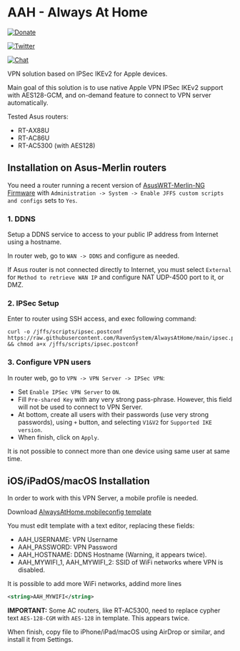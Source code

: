 # AAH - Always At Home

[![Donate](https://img.shields.io/badge/donate-PayPal-blue.svg)](https://paypal.me/ravensystem)

[![Twitter](https://img.shields.io/twitter/follow/RavenSystem.svg?style=social)](https://twitter.com/RavenSystem)

[![Chat](https://img.shields.io/discord/594630635696553994?style=social)](https://discord.gg/v8hyxj2)

VPN solution based on IPSec IKEv2 for Apple devices.

Main goal of this solution is to use native Apple VPN IPSec IKEv2 support with AES128-GCM, and on-demand feature to connect to VPN server automatically.

Tested Asus routers:
- RT-AX88U
- RT-AC86U
- RT-AC5300 (with AES128)

## Installation on Asus-Merlin routers

You need a router running a recent version of [AsusWRT-Merlin-NG Firmware](https://www.asuswrt-merlin.net) with `Administration -> System -> Enable JFFS custom scripts and configs` sets to `Yes`.

### 1. DDNS

Setup a DDNS service to access to your public IP address from Internet using a hostname.

In router web, go to `WAN -> DDNS` and configure as needed.

If Asus router is not connected directly to Internet, you must select `External` for `Method to retrieve WAN IP` and configure NAT UDP-4500 port to it, or DMZ.

### 2. IPSec Setup

Enter to router using SSH access, and exec following command:

```shell
curl -o /jffs/scripts/ipsec.postconf https://raw.githubusercontent.com/RavenSystem/AlwaysAtHome/main/ipsec.postconf && chmod a+x /jffs/scripts/ipsec.postconf
```

### 3. Configure VPN users

In router web, go to `VPN -> VPN Server -> IPSec VPN`:
- Set `Enable IPSec VPN Server` to `ON`.
- Fill `Pre-shared Key` with any very strong pass-phrase. However, this field will not be used to connect to VPN Server.
- At bottom, create all users with their passwords (use very strong passwords), using `+` button, and selecting `V1&V2` for `Supported IKE version`.
- When finish, click on `Apply`.

It is not possible to connect more than one device using same user at same time.

## iOS/iPadOS/macOS Installation

In order to work with this VPN Server, a mobile profile is needed.

Download [AlwaysAtHome.mobileconfig template](https://github.com/RavenSystem/AlwaysAtHome/raw/main/AlwaysAtHome.mobileconfig)

You must edit template with a text editor, replacing these fields:
- AAH_USERNAME: VPN Username
- AAH_PASSWORD: VPN Password
- AAH_HOSTNAME: DDNS Hostname (Warning, it appears twice).
- AAH_MYWIFI_1, AAH_MYWIFI_2: SSID of WiFi networks where VPN is disabled.

It is possible to add more WiFi networks, addind more lines
```xml
<string>AAH_MYWIFI</string>
```

**IMPORTANT:** Some AC routers, like RT-AC5300, need to replace cypher text `AES-128-CGM` with `AES-128` in template. This appears twice.

When finish, copy file to iPhone/iPad/macOS using AirDrop or similar, and install it from Settings.
